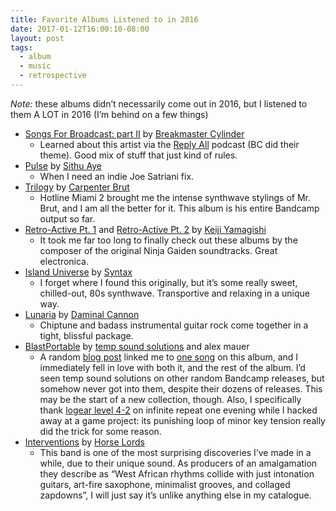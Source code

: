 ```yaml
---
title: Favorite Albums Listened to in 2016
date: 2017-01-12T16:00:10-08:00
layout: post
tags:
  - album
  - music
  - retrospective
---
```

_Note:_ these albums didn&#8217;t necessarily come out in 2016, but I listened to them A LOT in 2016 (I&#8217;m behind on a few things)

<!--more-->

* [Songs For Broadcast: part II](https://breakmastercylinder.bandcamp.com/album/songs-for-broadcast-part-ii) by [Breakmaster Cylinder](https://breakmastercylinder.bandcamp.com)
  * Learned about this artist via the [Reply All](http://replyall.limo) podcast (BC did their theme). Good mix of stuff that just kind of rules.
* [Pulse](https://sithuayemusic.bandcamp.com/album/pulse) by [Sithu Aye](https://sithuayemusic.bandcamp.com)
  * When I need an indie Joe Satriani fix.
* [Trilogy](https://carpenterbrut.bandcamp.com/album/trilogy) by [Carpenter Brut](https://carpenterbrut.bandcamp.com)
  * Hotline Miami 2 brought me the intense synthwave stylings of Mr. Brut, and I am all the better for it. This album is his entire Bandcamp output so far.
* [Retro-Active Pt. 1](http://store.bravewave.net/album/retro-active-pt-1) and [Retro-Active Pt. 2](http://store.bravewave.net/album/retro-active-pt-2) by [Keiji Yamagishi](http://store.bravewave.net)
  * It took me far too long to finally check out these albums by the composer of the original Ninja Gaiden soundtracks. Great electronica.
* [Island Universe](http://30thfloor.uk/album/island-universe) by [Syntax](https://soundcloud.com/syntax201)
  * I forget where I found this originally, but it&#8217;s some really sweet, chilled-out, 80s synthwave. Transportive and relaxing in a unique way.
* [Lunaria](https://danimalcannon.bandcamp.com/album/lunaria) by [Daminal Cannon](https://danimalcannon.bandcamp.com)
  * Chiptune and badass instrumental guitar rock come together in a tight, blissful package.
* [BlastPortable](https://tempsoundsolutions.bandcamp.com/album/temp-sound-solutions-and-alex-mauer-present-blast-portable) by [temp sound solutions](https://tempsoundsolutions.bandcamp.com) and alex mauer
  * A random [blog post](http://www.gamemusic4all.com/blog/2016/5/3/listen-to-fusion-of-chiptune-rock-zaxxoff-by-temp-sound-solutions-alex-mauer) linked me to [one song](https://tempsoundsolutions.bandcamp.com/track/tony-danza) on this album, and I immediately fell in love with both it, and the rest of the album. I&#8217;d seen temp sound solutions on other random Bandcamp releases, but somehow never got into them, despite their dozens of releases. This may be the start of a new collection, though. Also, I specifically thank [logear level 4-2](https://tempsoundsolutions.bandcamp.com/track/logear-level-4-2) on infinite repeat one evening while I hacked away at a game project: its punishing loop of minor key tension really did the trick for some reason.
* [Interventions](https://horselords.bandcamp.com/album/interventions) by [Horse Lords](https://horselords.bandcamp.com)
  * This band is one of the most surprising discoveries I&#8217;ve made in a while, due to their unique sound. As producers of an amalgamation they describe as &#8220;West African rhythms collide with just intonation guitars, art-fire saxophone, minimalist grooves, and collaged zapdowns&#8221;, I will just say it&#8217;s unlike anything else in my catalogue.
